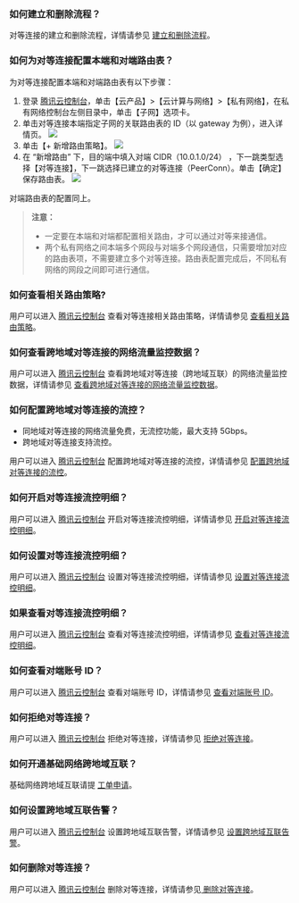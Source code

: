 ### 如何建立和删除流程？
对等连接的建立和删除流程，详情请参见 [建立和删除流程](https://cloud.tencent.com/document/product/553/18840#.E5.BB.BA.E7.AB.8B.E5.AF.B9.E7.AD.89.E8.BF.9E.E6.8E.A5.E6.B5.81.E7.A8.8B)。

### 如何为对等连接配置本端和对端路由表？
为对等连接配置本端和对端路由表有以下步骤：
1. 登录 [腾讯云控制台](https://console.cloud.tencent.com/)，单击【云产品】>【云计算与网络】>【私有网络】，在私有网络控制台左侧目录中，单击【子网】选项卡。
2. 单击对等连接本端指定子网的关联路由表的 ID（以 gateway 为例），进入详情页。
![](https://main.qcloudimg.com/raw/f362db96231b3b1cefc182cd098ec1c4.png)
3. 单击【+ 新增路由策略】。
![](https://main.qcloudimg.com/raw/3cbcb6bce2afe5adf33884a5457a9eef.png)
4. 在 “新增路由” 下，目的端中填入对端 CIDR（10.0.1.0/24） ，下一跳类型选择【对等连接】，下一跳选择已建立的对等连接（PeerConn）。单击【确定】保存路由表。
![](https://main.qcloudimg.com/raw/7ba0600382eafe22f1f6525a0714868b.png)

对端路由表的配置同上。

>**注意：**
>- 一定要在本端和对端都配置相关路由，才可以通过对等来接通信。
>- 两个私有网络之间本端多个网段与对端多个网段通信，只需要增加对应的路由表项，不需要建立多个对等连接。路由表配置完成后，不同私有网络的网段之间即可进行通信。

### 如何查看相关路由策略?
用户可以进入 [腾讯云控制台](https://console.cloud.tencent.com/) 查看对等连接相关路由策略，详情请参见 [查看相关路由策略](https://cloud.tencent.com/document/product/553/18841)。

### 如何查看跨地域对等连接的网络流量监控数据？
用户可以进入 [腾讯云控制台](https://console.cloud.tencent.com/) 查看跨地域对等连接（跨地域互联）的网络流量监控数据，详情请参见 [查看跨地域对等连接的网络流量监控数据](https://cloud.tencent.com/document/product/553/18842)。

### 如何配置跨地域对等连接的流控？
- 同地域对等连接的网络流量免费，无流控功能，最大支持 5Gbps。
- 跨地域对等连接支持流控。

用户可以进入 [腾讯云控制台](https://console.cloud.tencent.com/) 配置跨地域对等连接的流控，详情请参见 [配置跨地域对等连接的流控](https://cloud.tencent.com/document/product/553/18843)。

### 如何开启对等连接流控明细？
用户可以进入 [腾讯云控制台](https://console.cloud.tencent.com/) 开启对等连接流控明细，详情请参见 [开启对等连接流控明细](https://cloud.tencent.com/document/product/553/18844)。

### 如何设置对等连接流控明细？
用户可以进入 [腾讯云控制台](https://console.cloud.tencent.com/) 设置对等连接流控明细，详情请参见 [设置对等连接流控明细](https://cloud.tencent.com/document/product/553/18845)。

### 如果查看对等连接流控明细？
用户可以进入 [腾讯云控制台](https://console.cloud.tencent.com/) 查看对等连接流控明细，详情请参见 [查看对等连接流控明细](https://cloud.tencent.com/document/product/553/18846)。

### 如何查看对端账号 ID？
用户可以进入 [腾讯云控制台](https://console.cloud.tencent.com/) 查看对端账号 ID，详情请参见 [查看对端账号 ID](https://cloud.tencent.com/document/product/553/18849)。

### 如何拒绝对等连接？
用户可以进入 [腾讯云控制台](https://console.cloud.tencent.com/) 拒绝对等连接，详情请参见 [拒绝对等连接](https://cloud.tencent.com/document/product/553/18847)。

### 如何开通基础网络跨地域互联？
基础网络跨地域互联请提 [工单申请](https://console.cloud.tencent.com/workorder/category/create?level1_id=6&level2_id=168&level1_name=%E8%AE%A1%E7%AE%97%E4%B8%8E%E7%BD%91%E7%BB%9C&level2_name=%E7%A7%81%E6%9C%89%E7%BD%91%E7%BB%9C%20VPC)。

### 如何设置跨地域互联告警？
用户可以进入 [腾讯云控制台](https://console.cloud.tencent.com/) 设置跨地域互联告警，详情请参见 [设置跨地域互联告警](https://cloud.tencent.com/document/product/553/18851)。
### 如何删除对等连接？
用户可以进入 [腾讯云控制台](https://console.cloud.tencent.com/) 删除对等连接，详情请参见[ 删除对等连接](https://cloud.tencent.com/document/product/553/18848)。













